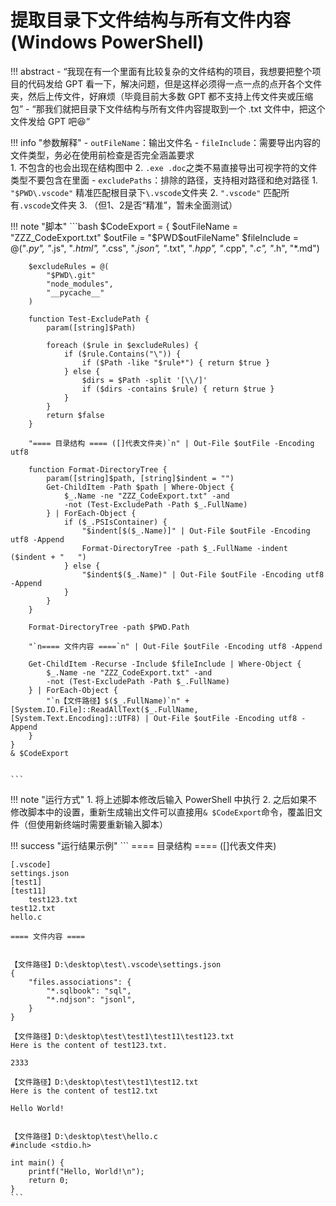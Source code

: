 # 提取目录下文件结构与所有文件内容 (Windows PowerShell)

!!! abstract
    - “我现在有一个里面有比较复杂的文件结构的项目，我想要把整个项目的代码发给 GPT 看一下，解决问题，但是这样必须得一点一点的点开各个文件夹，然后上传文件，好麻烦（毕竟目前大多数 GPT 都不支持上传文件夹或压缩包”
    - “那我们就把目录下文件结构与所有文件内容提取到一个 .txt 文件中，把这个文件发给 GPT 吧😆”

!!! info "参数解释"
    - `outFileName`：输出文件名
    - `fileInclude`：需要导出内容的文件类型，务必在使用前检查是否完全涵盖要求    
        1. 不包含的也会出现在结构图中
        2. `.exe .doc`之类不易直接导出可视字符的文件类型不要包含在里面
    - `excludePaths`：排除的路径，支持相对路径和绝对路径
        1. `"$PWD\.vscode"` 精准匹配根目录下`\.vscode`文件夹
        2. `".vscode"` 匹配所有`.vscode`文件夹
        3. （但1、2是否“精准”，暂未全面测试）

!!! note "脚本"
    ```bash
    $CodeExport = {
        $outFileName = "ZZZ_CodeExport.txt"
        $outFile = "$PWD\$outFileName"
        $fileInclude = @("*.py", "*.js", "*.html", "*.css", "*.json", "*.txt", "*.hpp", "*.cpp", "*.c", "*.h", "*.md")

        $excludeRules = @(
            "$PWD\.git"
            "node_modules",
            "__pycache__"
        )

        function Test-ExcludePath {
            param([string]$Path)
            
            foreach ($rule in $excludeRules) {
                if ($rule.Contains("\")) {
                    if ($Path -like "$rule*") { return $true }
                } else {
                    $dirs = $Path -split '[\\/]'
                    if ($dirs -contains $rule) { return $true }
                }
            }
            return $false
        }

        "==== 目录结构 ==== ([]代表文件夹)`n" | Out-File $outFile -Encoding utf8

        function Format-DirectoryTree {
            param([string]$path, [string]$indent = "")
            Get-ChildItem -Path $path | Where-Object { 
                $_.Name -ne "ZZZ_CodeExport.txt" -and
                -not (Test-ExcludePath -Path $_.FullName)
            } | ForEach-Object {
                if ($_.PSIsContainer) {
                    "$indent[$($_.Name)]" | Out-File $outFile -Encoding utf8 -Append
                    Format-DirectoryTree -path $_.FullName -indent ($indent + "   ")
                } else {
                    "$indent$($_.Name)" | Out-File $outFile -Encoding utf8 -Append
                }
            }
        }

        Format-DirectoryTree -path $PWD.Path

        "`n==== 文件内容 ====`n" | Out-File $outFile -Encoding utf8 -Append

        Get-ChildItem -Recurse -Include $fileInclude | Where-Object {
            $_.Name -ne "ZZZ_CodeExport.txt" -and
            -not (Test-ExcludePath -Path $_.FullName)
        } | ForEach-Object {
            "`n【文件路径】$($_.FullName)`n" + [System.IO.File]::ReadAllText($_.FullName, [System.Text.Encoding]::UTF8) | Out-File $outFile -Encoding utf8 -Append
        }
    }
    & $CodeExport

    
    ```

!!! note "运行方式"
    1. 将上述脚本修改后输入 PowerShell 中执行
    2. 之后如果不修改脚本中的设置，重新生成输出文件可以直接用`& $CodeExport`命令，覆盖旧文件（但使用新终端时需要重新输入脚本）

!!! success "运行结果示例"
    ```
    ==== 目录结构 ==== ([]代表文件夹)

    [.vscode]
    settings.json
    [test1]
    [test11]
        test123.txt
    test12.txt
    hello.c

    ==== 文件内容 ====


    【文件路径】D:\desktop\test\.vscode\settings.json
    {
        "files.associations": {
            "*.sqlbook": "sql",
            "*.ndjson": "jsonl",
        }
    }

    【文件路径】D:\desktop\test\test1\test11\test123.txt
    Here is the content of test123.txt.

    2333

    【文件路径】D:\desktop\test\test1\test12.txt
    Here is the content of test12.txt

    Hello World!


    【文件路径】D:\desktop\test\hello.c
    #include <stdio.h>

    int main() {
        printf("Hello, World!\n");
        return 0;
    }
    ```
